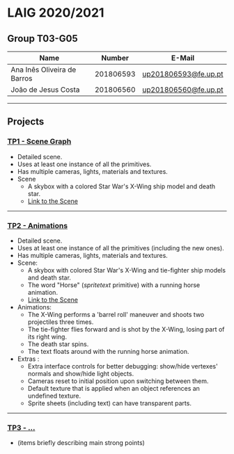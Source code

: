 # LAIG 2020/2021

## Group T03-G05

| Name                        | Number    | E-Mail               |
| --------------------------- | --------- | -------------------- |
| Ana Inês Oliveira de Barros | 201806593 | up201806593@fe.up.pt |
| João de Jesus Costa         | 201806560 | up201806560@fe.up.pt |

---

## Projects

### [TP1 - Scene Graph](TP1)

- Detailed scene.
- Uses at least one instance of all the primitives.
- Has multiple cameras, lights, materials and textures.
- Scene
  - A skybox with a colored Star War's X-Wing ship model and death star.
  - [Link to the Scene](./TP1/scenes/LAIG_TP1_XML_T3_G05_v01.xml)

---

### [TP2 - Animations](TP2)

- Detailed scene.
- Uses at least one instance of all the primitives (including the new ones).
- Has multiple cameras, lights, materials and textures.
- Scene:
  - A skybox with colored Star War's X-Wing and tie-fighter ship models and
    death star.
  - The word "Horse" (_spritetext_ primitive) with a running horse animation.
  - [Link to the Scene](./scenes/LAIG_TP1_XML_T3_G05_v01.xml)
- Animations:
  - The X-Wing performs a 'barrel roll' maneuver and shoots two projectiles
    three times.
  - The tie-fighter flies forward and is shot by the X-Wing, losing part of its
    right wing.
  - The death star spins.
  - The text floats around with the running horse animation.
- Extras :
  - Extra interface controls for better debugging: show/hide vertexes' normals
    and show/hide light objects.
  - Cameras reset to initial position upon switching between them.
  - Default texture that is applied when an object references an undefined texture.
  - Sprite sheets (including text) can have transparent parts.

---

### [TP3 - ...](TP3)

- (items briefly describing main strong points)
